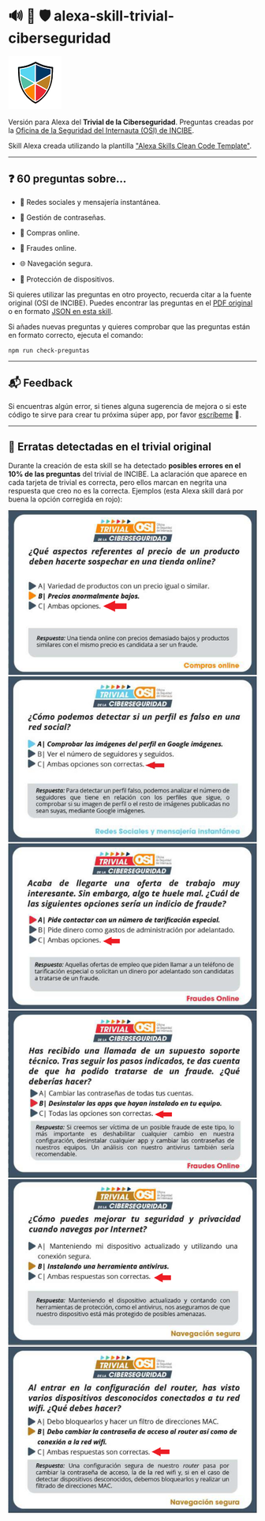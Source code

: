 # 🔊 🧀 🛡️ alexa-skill-trivial-ciberseguridad

![logo skill alexa Trivial Ciberseguridad](./skill-package/logo-108.png "logo skill alexa Trivial Ciberseguridad")

Versión para Alexa del **Trivial de la Ciberseguridad**. Preguntas creadas por la [Oficina de la Seguridad del Internauta (OSI) de INCIBE](https://www.osi.es/es/campana/trivial-de-la-ciberseguridad).

Skill Alexa creada utilizando la plantilla ["Alexa Skills Clean Code Template"](https://github.com/javichur/alexa-skill-clean-code-template).

---

## ❓ 60 preguntas sobre...

- 💬 Redes sociales y mensajería instantánea.

- 🔑 Gestión de contraseñas.

- 🛒 Compras online.

- 💸 Fraudes online.

- 🌐 Navegación segura.

- 📱 Protección de dispositivos.

Si quieres utilizar las preguntas en otro proyecto, recuerda citar a la fuente original (OSI de INCIBE). Puedes encontrar las preguntas en el [PDF original](./original/osi-trivial-ciberseguridad.pdf) o en formato [JSON en esta skill](./lambda/custom/data/preguntas-trivial.js). 

Si añades nuevas preguntas y quieres comprobar que las preguntas están en formato correcto, ejecuta el comando:

```
npm run check-preguntas
```

---

## 📬 Feedback

Si encuentras algún error, si tienes alguna sugerencia de mejora o si este código te sirve para crear tu próxima súper app, por favor [escríbeme](https://github.com/javichur/alexa-skill-trivial-ciberseguridad/issues) 🙂.

---

## 🐛 Erratas detectadas en el trivial original

Durante la creación de esta skill se ha detectado **posibles errores en el 10% de las preguntas** del trivial de INCIBE. La aclaración que aparece en cada tarjeta de trivial es correcta, pero ellos marcan en negrita una respuesta que creo no es la correcta. Ejemplos (esta Alexa skill dará por buena la opción corregida en rojo):

![errata 1](./original/errata-1.png "Errata 1") 
![errata 2](./original/errata-2.png "Errata 2")
![errata 3](./original/errata-3.png "Errata 3")
![errata 4](./original/errata-4.png "Errata 4")
![errata 5](./original/errata-5.png "Errata 5")
![errata 6](./original/errata-6.png "Errata 6")
